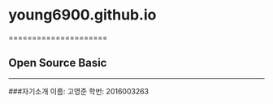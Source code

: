 # young6900.github.io
=====================
## Open Source Basic
---------------------
###자기소개
이름: 고영준
학번: 2016003263
